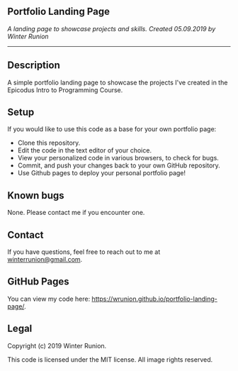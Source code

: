 ## Portfolio Landing Page

_A landing page to showcase projects and skills. Created 05.09.2019 by Winter Runion_
***
## Description
A simple portfolio landing page to showcase the projects I've created in the Epicodus Intro to Programming Course.

## Setup
If you would like to use this code as a base for your own portfolio page:
* Clone this repository.
* Edit the code in the text editor of your choice.
* View your personalized code in various browsers, to check for bugs.
* Commit, and push your changes back to your own GitHub repository.
* Use Github pages to deploy your personal portfolio page!

## Known bugs
None. Please contact me if you encounter one.

## Contact
If you have questions, feel free to reach out to me at winterrunion@gmail.com.

## GitHub Pages
You can view my code here: https://wrunion.github.io/portfolio-landing-page/.

## Legal

Copyright (c) 2019 Winter Runion.

This code is licensed under the MIT license. All image rights reserved.
